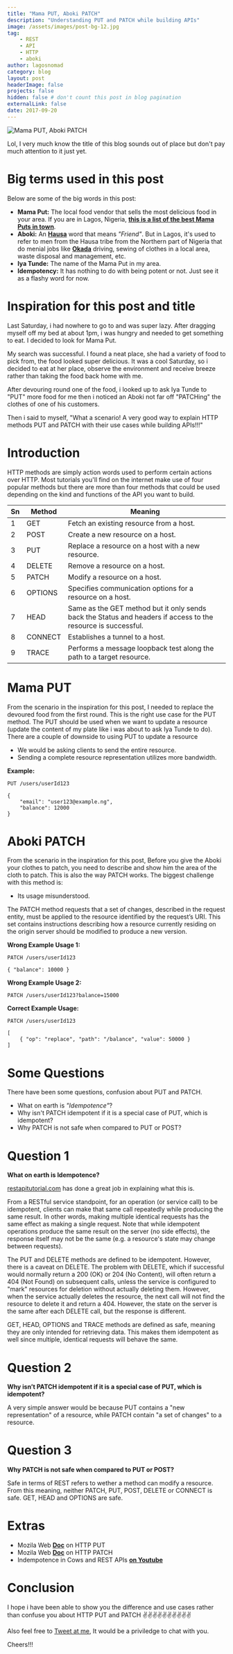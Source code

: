 ```yaml
---
title: "Mama PUT, Aboki PATCH"
description: "Understanding PUT and PATCH while building APIs"
image: /assets/images/post-bg-12.jpg
tag: 
    - REST
    - API
    - HTTP
    - aboki
author: lagosnomad
category: blog
layout: post
headerImage: false
projects: false
hidden: false # don't count this post in blog pagination
externalLink: false
date: 2017-09-20
---
```

![Mama PUT, Aboki PATCH](../assets/images/post-bg-12.jpg)

Lol, I very much know the title of this blog sounds out of place but don't pay much attention to it just yet.

# Big terms used in this post

Below are some of the big words in this post:

- **Mama Put:** The local food vendor that sells the most delicious food in your area. If you are in Lagos, Nigeria, **[this is a list of the best Mama Puts in town](https://blog.ofadaa.com/best-buka-mama-put-joints-lagos/)**.
- **Aboki:** An **[Hausa](https://en.wikipedia.org/wiki/Hausa_language)** word that means *"Friend"*. But in Lagos, it's used to refer to men from the Hausa tribe from the Northern part of Nigeria that do menial jobs like **[Okada](https://en.wikipedia.org/wiki/Okada_(motorcycle_taxi))** driving, sewing of clothes in a local area, waste disposal and management, etc.
- **Iya Tunde:** The name of the Mama Put in my area.
- **Idempotency:** It has nothing to do with being potent or not. Just see it as a flashy word for now.


# Inspiration for this post and title

Last Saturday, i had nowhere to go to and was super lazy. After dragging myself off my bed at about 1pm, i was hungry and needed to get something to eat. I decided to look for Mama Put.

My search was successful. I found a neat place, she had a variety of food to pick from, the food looked super delicious. It was a cool Saturday, so i decided to eat at her place, observe the environment and receive breeze rather than taking the food back home with me.

After devouring round one of the food, i looked up to ask Iya Tunde to "PUT" more food for me then i noticed an Aboki not far off "PATCHing" the clothes of one of his customers.

Then i said to myself, "What a scenario! A very good way to explain HTTP methods PUT and PATCH with their use cases while building APIs!!!"

# Introduction

HTTP methods are simply action words used to perform certain actions over HTTP. Most tutorials you'll find on the internet make use of four popular methods but there are more than four methods that could be used depending on the kind and functions of the API you want to build.

Sn | Method  | Meaning
-- | ------- | -------
1  | GET     | Fetch an existing resource from a host.
2  | POST    | Create a new resource on a host.
3  | PUT     | Replace a resource on a host with a new resource.
4  | DELETE  | Remove a resource on a host.
5  | PATCH   | Modify a resource on a host.
6  | OPTIONS | Specifies communication options for a resource on a host.
7  | HEAD    | Same as the GET method but it only sends back the Status and headers if access to the resource is successful.
8  | CONNECT | Establishes a tunnel to a host.
9  | TRACE   | Performs a message loopback test along the path to a target resource.

# Mama PUT
From the scenario in the inspiration for this post, I needed to replace the devoured food from the first round. 
This is the right use case for the PUT method. The PUT should be used when we want to update a resource (update the content of my plate like i was about to ask Iya Tunde to do). There are a couple of downside to using PUT to update a resource

- We would be asking clients to send the entire resource.
- Sending a complete resource representation utilizes more bandwidth.

**Example:**

```text
PUT /users/userId123

{
    "email": "user123@example.ng",
    "balance": 12000
}
```

# Aboki PATCH

From the scenario in the inspiration for this post, Before you give the Aboki your clothes to patch,
you need to describe and show him the area of the cloth to patch. This is also the way PATCH works. The biggest challenge with
this method is:

- Its usage misunderstood. 

The PATCH method requests that a set of changes, described in the request entity, must be applied to the resource identified by the request’s URI. This set contains instructions describing how a resource currently residing on the origin server should be modified to produce a new version.

**Wrong Example Usage 1:**

```text
PATCH /users/userId123

{ "balance": 10000 }
```

**Wrong Example Usage 2:**

```text
PATCH /users/userId123?balance=15000
```

**Correct Example Usage:**

```text
PATCH /users/userId123

[
    { "op": "replace", "path": "/balance", "value": 50000 }
]
```

# Some Questions

There have been some questions, confusion about PUT and PATCH.

- What on earth is *"Idempotence"*?
- Why isn't PATCH idempotent if it is a special case of PUT, which is idempotent?
- Why PATCH is not safe when compared to PUT or POST?


# Question 1

**What on earth is Idempotence?**

[restapitutorial.com](http://www.restapitutorial.com/) has done a great job in explaining what this is.

From a RESTful service standpoint, for an operation (or service call) to be idempotent,
clients can make that same call repeatedly while producing the same result.
In other words, making multiple identical requests has the same effect as
making a single request. Note that while idempotent operations produce
the same result on the server (no side effects), the response itself may
not be the same (e.g. a resource's state may change between requests).

The PUT and DELETE methods are defined to be idempotent. However, there is a caveat on DELETE. The problem with DELETE, which if successful would normally return a 200 (OK) or 204 (No Content), will often return a 404 (Not Found) on subsequent calls, unless the service is configured to "mark" resources for deletion without actually deleting them. However, when the service actually deletes the resource, the next call will not find the resource to delete it and return a 404. However, the state on the server is the same after each DELETE call, but the response is different.

GET, HEAD, OPTIONS and TRACE methods are defined as safe, meaning they are only intended for retrieving data. This makes them idempotent as well since multiple, identical requests will behave the same.

# Question 2

**Why isn’t PATCH idempotent if it is a special case of PUT, which is idempotent?**

A very simple answer would be because PUT contains a "new representation" of a resource, while PATCH contain "a set of changes" to a resource.

# Question 3

**Why PATCH is not safe when compared to PUT or POST?**

Safe in terms of REST refers to wether a method can modify a resource. From this meaning, neither PATCH, PUT, POST, DELETE or CONNECT is safe.
GET, HEAD and OPTIONS are safe.

# Extras

- Mozila Web **[Doc](https://developer.mozilla.org/en-US/docs/Web/HTTP/Methods/PUT)** on HTTP PUT
- Mozila Web **[Doc](https://developer.mozilla.org/en-US/docs/Web/HTTP/Methods/PATCH)** on HTTP PATCH
- Indempotence in Cows and REST APIs **[on Youtube](https://www.youtube.com/watch?v=6dVNdFwqeKs)**

# Conclusion

I hope i have been able to show you the difference and use cases rather than 
confuse you about HTTP PUT and PATCH ✌✌✌✌✌✌✌✌✌✌

Also feel free to [Tweet at me](/), It would be a priviledge to chat with you.

Cheers!!!
